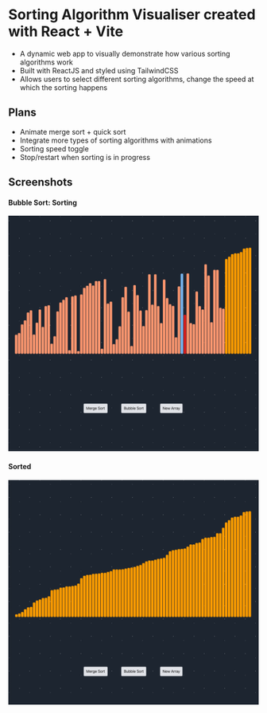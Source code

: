 # Sorting Algorithm Visualiser created with React + Vite

- A dynamic web app to visually demonstrate how various sorting algorithms work
- Built with ReactJS and styled using TailwindCSS
- Allows users to select different sorting algorithms, change the speed at which the sorting happens

## Plans
- Animate merge sort + quick sort
- Integrate more types of sorting algorithms with animations
- Sorting speed toggle
- Stop/restart when sorting is in progress

## Screenshots

#### Bubble Sort: Sorting
![App Screenshot](./src/assets/sorting-bubble.png)

#### Sorted
![App Screenshot](./src/assets/sorted.png)